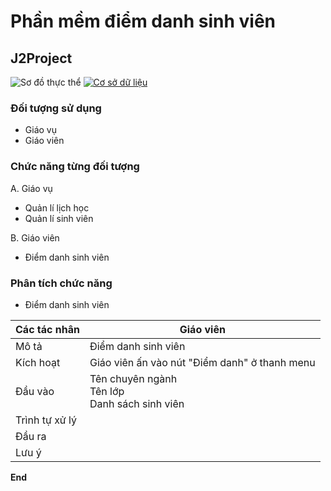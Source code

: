 # Phần mềm điểm danh sinh viên
## J2Project
![Sơ đồ thực thể](https://app.diagrams.net/images/favicon-32x32.png)
[![Cơ sở dữ liệu](https://i.ibb.co/S7KTZxP/google-sheets-1.png)](https://docs.google.com/spreadsheets/d/1oAQ5MwUDSV8erZNFvdSFqot8FxNYvueNFC7K40-dwQo/edit#gid=0)

### Đối tượng sử dụng
- Giáo vụ
- Giáo viên

### Chức năng từng đối tượng
A. Giáo vụ
- Quản lí lịch học
- Quản lí sinh viên

B. Giáo viên
- Điểm danh sinh viên

### Phân tích chức năng
- Điểm danh sinh viên

| Các tác nhân | Giáo viên |
| ------ | ------ |
| Mô tả | Điểm danh sinh viên |
| Kích hoạt | Giáo viên ấn vào nút "Điểm danh" ở thanh menu |
| Đầu vào | Tên chuyên ngành<br>Tên lớp<br>Danh sách sinh viên |
| Trình tự xử lý | |
| Đầu ra | |
| Lưu ý | |

**End**